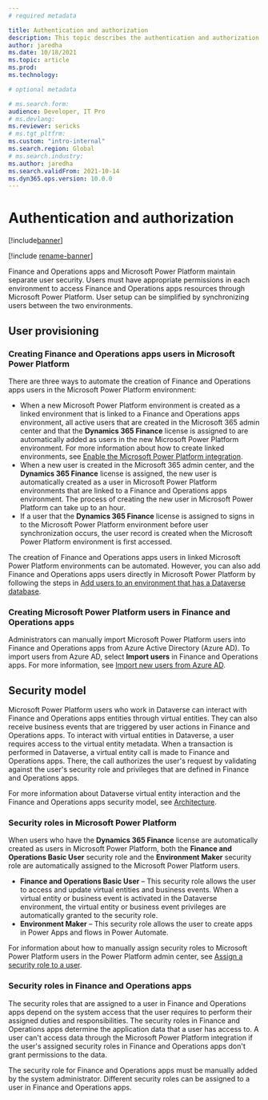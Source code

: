 ```yaml
---
# required metadata

title: Authentication and authorization
description: This topic describes the authentication and authorization models for user synchronization and permissions between Finance and Operations apps and Microsoft Power Platform. 
author: jaredha
ms.date: 10/18/2021
ms.topic: article
ms.prod:
ms.technology: 

# optional metadata

# ms.search.form:
audience: Developer, IT Pro
# ms.devlang: 
ms.reviewer: sericks
# ms.tgt_pltfrm: 
ms.custom: "intro-internal"
ms.search.region: Global
# ms.search.industry:
ms.author: jaredha
ms.search.validFrom: 2021-10-14
ms.dyn365.ops.version: 10.0.0
---
```

# Authentication and authorization

[!include[banner](../includes/banner.md)]

[!include [rename-banner](~/includes/cc-data-platform-banner.md)]

Finance and Operations apps and Microsoft Power Platform maintain separate user security. Users must have appropriate permissions in each environment to access Finance and Operations apps resources through Microsoft Power Platform. User setup can be simplified by synchronizing users between the two environments.

## User provisioning

### Creating Finance and Operations apps users in Microsoft Power Platform

There are three ways to automate the creation of Finance and Operations apps users in the Microsoft Power Platform environment:

- When a new Microsoft Power Platform environment is created as a linked environment that is linked to a Finance and Operations apps environment, all active users that are created in the Microsoft 365 admin center and that the **Dynamics 365 Finance** license is assigned to are automatically added as users in the new Microsoft Power Platform environment. For more information about how to create linked environments, see [Enable the Microsoft Power Platform integration](./enable-power-platform-integration.md).
- When a new user is created in the Microsoft 365 admin center, and the **Dynamics 365 Finance** license is assigned, the new user is automatically created as a user in Microsoft Power Platform environments that are linked to a Finance and Operations apps environment. The process of creating the new user in Microsoft Power Platform can take up to an hour.
- If a user that the **Dynamics 365 Finance** license is assigned to signs in to the Microsoft Power Platform environment before user synchronization occurs, the user record is created when the Microsoft Power Platform environment is first accessed.

The creation of Finance and Operations apps users in linked Microsoft Power Platform environments can be automated. However, you can also add Finance and Operations apps users directly in Microsoft Power Platform by following the steps in [Add users to an environment that has a Dataverse database](/power-platform/admin/add-users-to-environment#add-users-to-an-environment-that-has-a-dataverse-database).

### Creating Microsoft Power Platform users in Finance and Operations apps

Administrators can manually import Microsoft Power Platform users into Finance and Operations apps from Azure Active Directory (Azure AD). To import users from Azure AD, select **Import users** in Finance and Operations apps. For more information, see [Import new users from Azure AD](../sysadmin/tasks/create-new-users.md#import-new-users-from-azure-ad).

## Security model

Microsoft Power Platform users who work in Dataverse can interact with Finance and Operations apps entities through virtual entities. They can also receive business events that are triggered by user actions in Finance and Operations apps. To interact with virtual entities in Dataverse, a user requires access to the virtual entity metadata. When a transaction is performed in Dataverse, a virtual entity call is made to Finance and Operations apps. There, the call authorizes the user's request by validating against the user's security role and privileges that are defined in Finance and Operations apps.

For more information about Dataverse virtual entity interaction and the Finance and Operations apps security model, see [Architecture](virtual-entities-overview.md#architecture).

### Security roles in Microsoft Power Platform

When users who have the **Dynamics 365 Finance** license are automatically created as users in Microsoft Power Platform, both the **Finance and Operations Basic User** security role and the **Environment Maker** security role are automatically assigned to the Microsoft Power Platform users.

- **Finance and Operations Basic User** – This security role allows the user to access and update virtual entities and business events. When a virtual entity or business event is activated in the Dataverse environment, the virtual entity or business event privileges are automatically granted to the security role.
- **Environment Maker** – This security role allows the user to create apps in Power Apps and flows in Power Automate.

For information about how to manually assign security roles to Microsoft Power Platform users in the Power Platform admin center, see [Assign a security role to a user](/power-platform/admin/assign-security-roles).

### Security roles in Finance and Operations apps

The security roles that are assigned to a user in Finance and Operations apps depend on the system access that the user requires to perform their assigned duties and responsibilities. The security roles in Finance and Operations apps determine the application data that a user has access to. A user can't access data through the Microsoft Power Platform integration if the user's assigned security roles in Finance and Operations apps don't grant permissions to the data.

The security role for Finance and Operations apps must be manually added by the system administrator. Different security roles can be assigned to a user in Finance and Operations apps.
